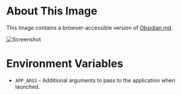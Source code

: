 # About This Image

This Image contains a browser-accessible version of [Obsidian.md](https://obsidian.md/).

![Screenshot][Image_Screenshot]

[Image_Screenshot]: https://link.storjshare.io/jvehliqkyvoxtgdzzvehrxu2dnxq/readme-photos%2Fkasmweb%2Fkasmweb-obsidian-example.png?view=1 "Image Screenshot"

# Environment Variables

* `APP_ARGS` - Additional arguments to pass to the application when launched.
